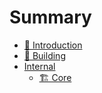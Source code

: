 # Summary

- [🤗 Introduction](./introduction.md)
- [👷 Building](./building.md)
- [Internal](./internal/internal.md)
    - [🏗️ Core](./internal/core.md)